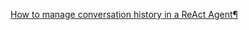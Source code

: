 [How to manage conversation history in a ReAct Agent¶](https://langchain-ai.github.io/langgraph/how-tos/create-react-agent-manage-message-history/)

